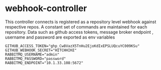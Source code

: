 # webhook-controller

This controller connects is registered as a repository level webhook against respective repos. A constant set of commands are maintained for each repository. Data such as github access tokens, message broker endpoint , username and password are exported as env variables

```
GITHUB_ACCESS_TOKEN="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"
GITHUB_WEBHOOK_SECRET="HITCHHIKE"
RABBITMQ_USERNAME="admin"
RABBITMQ_PASSWORD="password"
RABBITMQ_ENDPOINT="10.1.33.108:5672"
```